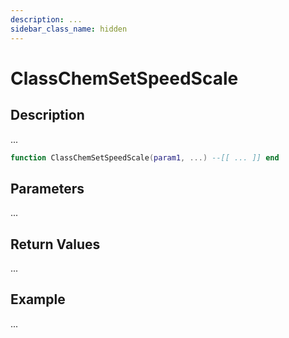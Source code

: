 ```yaml
---
description: ...
sidebar_class_name: hidden
---
```


# ClassChemSetSpeedScale

## Description

...

```lua
function ClassChemSetSpeedScale(param1, ...) --[[ ... ]] end
```

## Parameters

...

## Return Values

...

## Example

...

